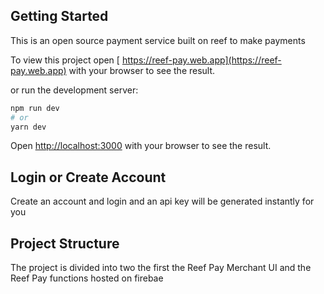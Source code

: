 ## Getting Started

This is an open source payment service built on reef to make payments

To view this project open [ https://reef-pay.web.app](https://reef-pay.web.app) with your browser to see the result.

or run the development server:

```bash
npm run dev
# or
yarn dev
```

Open [http://localhost:3000](http://localhost:3000) with your browser to see the result.

## Login or Create Account

Create an account and login and an api key will be generated instantly for you

## Project Structure

The project is divided into two the first the Reef Pay Merchant UI and the Reef Pay functions hosted on firebae
